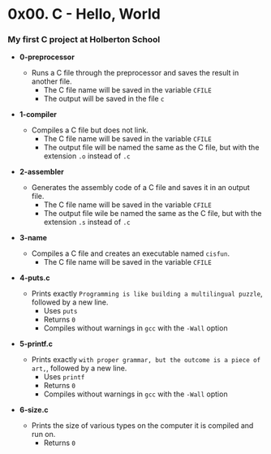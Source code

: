 # 0x00. C - Hello, World
### My first C project at Holberton School

* **0-preprocessor**
  * Runs a C file through the preprocessor and saves the result in another file.
    * The C file name will be saved in the variable ```CFILE```
    * The output will be saved in the file ```c```

* **1-compiler**
  * Compiles a C file but does not link.
    * The C file name will be saved in the variable ```CFILE```
    * The output file will be named the same as the C file, but with the extension ```.o``` instead of ```.c```

* **2-assembler**
  * Generates the assembly code of a C file and saves it in an output file.
    * The C file name will be saved in the variable ```CFILE```
    * The output file wile be named the same as the C file, but with the extension ```.s``` instead of ```.c```

* **3-name**
  * Compiles a C file and creates an executable named ```cisfun```.
    * The C file name will be saved in the variable ```CFILE```

* **4-puts.c**
  * Prints exactly ```Programming is like building a multilingual puzzle```, followed by a new line.
    * Uses ```puts```
    * Returns ```0```
    * Compiles without warnings in ```gcc``` with the ```-Wall``` option

* **5-printf.c**
  * Prints exactly ```with proper grammar, but the outcome is a piece of art,```, followed by a new line.
    * Uses ```printf```
    * Returns ```0```
    * Compiles without warnings in ```gcc``` with the ```-Wall``` option

* **6-size.c**
  * Prints the size of various types on the computer it is compiled and run on.
    * Returns ```0```
